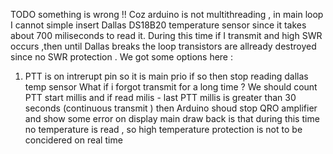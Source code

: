 TODO 
something is wrong !!
Coz arduino is not multithreading , in main loop I cannot simple insert Dallas DS18B20 temperature sensor since it takes about
700 miliseconds to read it. During this time if I transmit and high SWR occurs ,then until Dallas breaks the loop transistors
are allready destroyed since no SWR protection .
We got some options here :
 1. PTT is on intrerupt pin so it is main prio
    if so then stop reading dallas temp sensor
 What if i forgot transmit for a long time ?
  We should count PTT start millis and if  read milis  - last  PTT millis is greater than 30 seconds (continuous transmit ) then 
  Arduino shoud stop  QRO amplifier and show some error on display
  main draw back is that during this time no temperature is read , so high temperature  protection 
      is not to be concidered on real time
  
